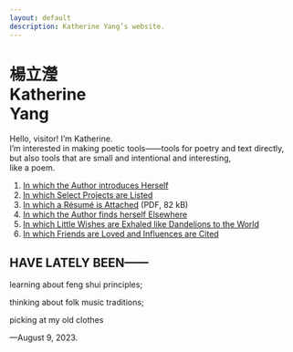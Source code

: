 ```yaml
---
layout: default
description: Katherine Yang’s website.
---
```


<div class="intro">
  <h1 class="name">
    <div lang="zh">楊立瀅</div>
    <div>Katherine<br><span class="y">Y</span>ang</div>
  </h1>
  <div>
    <p>
      Hello, visitor! I’m Katherine.<br>
      I’m interested in making poetic tools——tools for poetry and text directly, but also tools that are small and intentional and interesting,<br>
      like a poem.
    </p>
  </div>
</div>
<main>
  <div class="section">
    <ol>
      <li><a href="/about/">In which the Author introduces Herself</a></li>
      <li><a href="/work/">In which Select Projects are Listed</a></li>
      <li><a href="/assets/resume/yang-katherine-resume-202307.pdf">In which a Résumé is Attached</a> (PDF, 82 kB)</li>
      <!-- <li><a href="/fragments/">In which Fragments Hint at her Happenings</a></li> -->
      <li><a href="/appearances/">In which the Author finds herself Elsewhere</a></li>
      <li><a href="/intentions/">In which Little Wishes are Exhaled like Dandelions to the World</a></li>
      <li><a href="/dedications/">In which Friends are Loved and Influences are Cited</a></li>
    </ol>
  </div>
  <div class="section">
    <div class="section--header">
      <h2>HAVE LATELY BEEN——</h2>
    </div>
    <div class="section--body">
      <p>learning about feng shui principles;</p>
      <p>thinking about folk music traditions;</p>
      <p>picking at my old clothes</p>
      <p>—August 9, 2023.</p>
    </div>
  </div>
</main>
